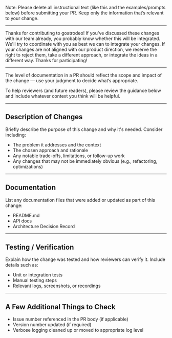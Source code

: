 
Note: Please delete all instructional text (like this and the examples/prompts below) before submitting your PR. Keep only the information that’s relevant to your change.

---

Thanks for contributing to goatrodeo! If you've discussed these changes with our team already, you probably know whether this will be integrated. We'll try to coordinate with you as best we can to integrate your changes. If your changes are not aligned with our product direction, we reserve the right to reject them, take a different approach, or integrate the ideas in a different way. Thanks for participating!

---

The level of documentation in a PR should reflect the scope and impact of the change — use your judgment to decide what’s appropriate.

To help reviewers (and future readers), please review the guidance below and include whatever context you think will be helpful.

---

## Description of Changes

Briefly describe the purpose of this change and why it's needed. Consider including:
- The problem it addresses and the context
- The chosen approach and rationale
- Any notable trade-offs, limitations, or follow-up work
- Any changes that may not be immediately obvious (e.g., refactoring, optimizations)

---

## Documentation

List any documentation files that were added or updated as part of this change:
- README.md 
- API docs
- Architecture Decision Record

---

## Testing / Verification

Explain how the change was tested and how reviewers can verify it. Include details such as:
- Unit or integration tests
- Manual testing steps
- Relevant logs, screenshots, or recordings

---

## A Few Additional Things to Check

- Issue number referenced in the PR body (if applicable)
- Version number updated (if required)
- Verbose logging cleaned up or moved to appropriate log level